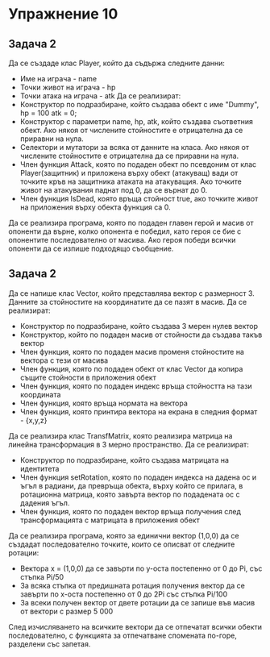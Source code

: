 # Упражнение 10

## Задача 2

Да се създаде клас Player, който да съдържа следните данни:
- Име на играча          - name
- Точки живот на играча  - hp
- Точки атака на играча  - atk
Да се реализират:
- Конструктор по подразбиране, който създава обект с име "Dummy", hp = 100 atk = 0;
- Конструктор с параметри name, hp, atk, който създава съответния обект. Ако някоя от числените стойностите е отрицателна да се приравни на нула.
- Селектори и мутатори за всяка от данните на класа. Ако някоя от числените стойностите е отрицателна да се приравни на нула.
- Член функция Attack, която по подаден обект по псевдоним от клас Player(защитник) и приложена върху обект (атакуващ) вади от точките кръв на защитника атаката на атакуващия. Ако точките живот на атакувания паднат под 0, да се върнат до 0.
- Член функция IsDead, която връща стойност true, ако точките живот на приложения върху обекта функция са 0.

Да се реализира програма, която по подаден главен герой и масив от опоненти да върне, колко опонента е победил, като героя се бие с опонентите последователно от масива. Ако героя победи всички опоненти да се изпише подходящо съобщение.

## Задача 2

Да се напише клас Vector, който представлява вектор с размерност 3. Данните за стойностите на координатите да се пазят в масив. Да се реализират:
- Конструктор по подразбиране, който създава 3 мерен нулев вектор
- Конструктор, който по подаден масив от стойности да създава такъв вектор
- Член функция, която по подаден масив променя стойностите на вектора с тези от масива
- Член функция, която по подаден обект от клас Vector да копира същите стойности в приложения обект
- Член функция, която по подаден индекс връща стойността на тази координата
- Член функция, която връща нормата на вектора
- Член функция, която принтира вектора на екрана в следния формат - {x,y,z}

Да се реализира клас TransfMatrix, която реализира матрица на линейна трансформация в 3 мерно пространство. Да се реализират:
- Конструктор по подразбиране, който създава матрицата на идентитета
- Член функция setRotation, която по подаден индекса на дадена ос и ъгъл в радиани, да превръща обекта, върху който се прилага, в ротационна матрица, която завърта вектор по подадената ос с дадения ъгъл.
- Член функция, която по подаден вектор връща получения след трансформацията с матрицата в приложения обект

Да се реализира програма, която за единични вектор (1,0,0) да се създадат последователно точките, които се описват от следните ротации:
- Вектора x = (1,0,0) да се завърти по y-оста постепенно от 0 до Pi, със стъпка Pi/50
- За всяка стъпка от предишната ротация получения вектор да се завърти по x-оста постепенно от 0 до 2Pi със стъпка Pi/100
- За всеки получен вектор от двете ротации да се запише във масив от вектори с размер 5 000

След изчисляването на всичките вектори да се отпечатат всички обекти последователно, с функцията за отпечатване спомената по-горе, разделени със запетая.

